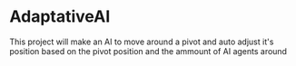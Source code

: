 # AdaptativeAI
This project will make an AI to move around a pivot and auto adjust it's position based on the pivot position and the ammount of AI agents around

